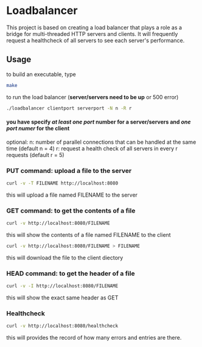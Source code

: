 # Loadbalancer
This project is based on creating a load balancer that plays a role as a bridge for multi-threaded HTTP servers and clients. It will frequently request a healthcheck of all servers to see each server's performance. 

## Usage
to build an executable, type
```bash
make
```
to run the load balancer (**server/servers need to be up** or 500 error)
```bash
./loadbalancer clientport serverport -N n -R r 
```
#### you have specify *at least one port* number for a server/servers and *one port numer* for the client
optional:
n:   number of parallel connections that can be handled at the same time (default n = 4)
r: request a health check of all servers in every r requests
(default r = 5)

### PUT command: upload a file to the server
```bash
curl -v -T FILENAME http://localhost:8080
```
this will upload a file named FILENAME to the server

### GET command: to get the contents of a file 
```bash
curl -v http://localhost:8080/FILENAME
```
this will show the contents of a file named FILENAME to the client
```bash
curl -v http://localhost:8080/FILENAME > FILENAME
```
this will download the file to the client diectory

### HEAD command: to get the header of a file 
```bash
curl -v -I http://localhost:8080/FILENAME
```
this will show the exact same header as GET
### Healthcheck
```bash
curl -v http://localhost:8080/healthcheck
```
this will provides the record of how many errors and entries are there. 